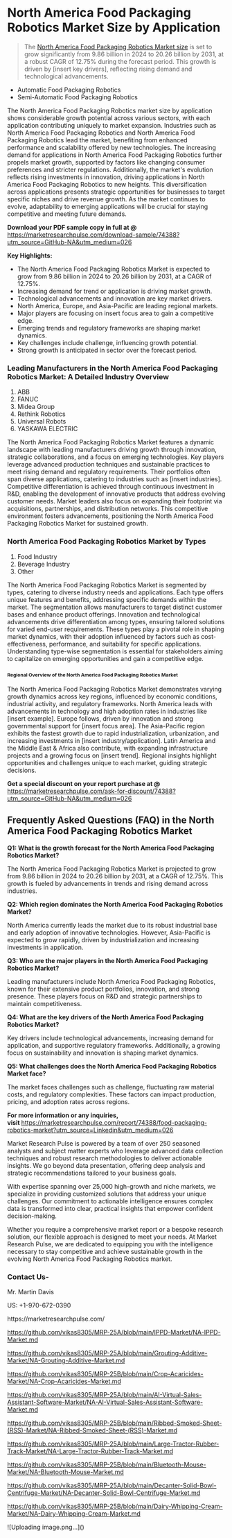 <h1>North America Food Packaging Robotics Market&nbsp;Size by Application</h1><blockquote><p>The <a href="https://marketresearchpulse.com/download-sample/74388?utm_source=GitHub-NA&amp;utm_medium=026">North America Food Packaging Robotics Market size</a> is set to grow significantly from 9.86 billion in 2024 to 20.26 billion by 2031, at a robust CAGR of 12.75% during the forecast period. This growth is driven by [insert key drivers], reflecting rising demand and technological advancements.</p></blockquote><ul><li>Automatic Food Packaging Robotics<li> Semi-Automatic Food Packaging Robotics</li></ul><p>The North America Food Packaging Robotics market size by application shows considerable growth potential across various sectors, with each application contributing uniquely to market expansion. Industries such as North America Food Packaging Robotics and North America Food Packaging Robotics lead the market, benefiting from enhanced performance and scalability offered by new technologies. The increasing demand for applications in North America Food Packaging Robotics further propels market growth, supported by factors like changing consumer preferences and stricter regulations. Additionally, the market's evolution reflects rising investments in innovation, driving applications in North America Food Packaging Robotics to new heights. This diversification across applications presents strategic opportunities for businesses to target specific niches and drive revenue growth. As the market continues to evolve, adaptability to emerging applications will be crucial for staying competitive and meeting future demands.</p><p><strong>Download your PDF sample copy in full at @ </strong><a href="https://marketresearchpulse.com/download-sample/74388?utm_source=GitHub-NA&amp;utm_medium=026">https://marketresearchpulse.com/download-sample/74388?utm_source=GitHub-NA&amp;utm_medium=026</a></p><p><strong>Key Highlights: </strong></p><ul><li>The North America Food Packaging Robotics Market is expected to grow from 9.86 billion in 2024 to 20.26 billion by 2031, at a CAGR of 12.75%.</li><li>Increasing demand for trend or application is driving market growth.</li><li>Technological advancements and innovation are key market drivers.</li><li>North America, Europe, and Asia-Pacific are leading regional markets.</li><li>Major players are focusing on insert focus area to gain a competitive edge.</li><li>Emerging trends and regulatory frameworks are shaping market dynamics.</li><li>Key challenges include challenge, influencing growth potential.</li><li>Strong growth is anticipated in sector over the forecast period.</li></ul><h3>Leading Manufacturers in the North America Food Packaging Robotics Market: A Detailed Industry Overview</h3><ol><li>ABB</li><li>FANUC</li><li>Midea Group</li><li>Rethink Robotics</li><li>Universal Robots</li><li>YASKAWA ELECTRIC</li></ol><div class="flex max-w-full flex-col flex-grow"><div class="min-h-8 text-message flex w-full flex-col items-end gap-2 whitespace-normal break-words [.text-message+&amp;]:mt-5" dir="auto" data-message-author-role="assistant" data-message-id="fd8432e4-4910-450d-b182-61b7bfb0a01f" data-message-model-slug="gpt-4o"><div class="flex w-full flex-col gap-1 empty:hidden first:pt-[3px]"><div class="markdown prose w-full break-words dark:prose-invert light"><p>The North America Food Packaging Robotics Market features a dynamic landscape with leading manufacturers driving growth through innovation, strategic collaborations, and a focus on emerging technologies. Key players leverage advanced production techniques and sustainable practices to meet rising demand and regulatory requirements. Their portfolios often span diverse applications, catering to industries such as [insert industries]. Competitive differentiation is achieved through continuous investment in R&amp;D, enabling the development of innovative products that address evolving customer needs. Market leaders also focus on expanding their footprint via acquisitions, partnerships, and distribution networks. This competitive environment fosters advancements, positioning the North America Food Packaging Robotics Market for sustained growth.</p></div></div></div></div><h3>North America Food Packaging Robotics Market by Types</h3><ol><li>Food Industry<li> Beverage Industry<li> Other</li></ol><div class="flex max-w-full flex-col flex-grow"><div class="min-h-8 text-message flex w-full flex-col items-end gap-2 whitespace-normal break-words [.text-message+&amp;]:mt-5" dir="auto" data-message-author-role="assistant" data-message-id="084470be-0bb7-4664-bddf-5156b4f41249" data-message-model-slug="gpt-4o-mini"><div class="flex w-full flex-col gap-1 empty:hidden first:pt-[3px]"><div class="markdown prose w-full break-words dark:prose-invert light"><p>The North America Food Packaging Robotics Market is segmented by types, catering to diverse industry needs and applications. Each type offers unique features and benefits, addressing specific demands within the market. The segmentation allows manufacturers to target distinct customer bases and enhance product offerings. Innovation and technological advancements drive differentiation among types, ensuring tailored solutions for varied end-user requirements. These types play a pivotal role in shaping market dynamics, with their adoption influenced by factors such as cost-effectiveness, performance, and suitability for specific applications. Understanding type-wise segmentation is essential for stakeholders aiming to capitalize on emerging opportunities and gain a competitive edge.</p></div></div></div></div><h3><span style="font-size: 11px;">Regional Overview of the North America Food Packaging Robotics Market</span></h3><div class="flex max-w-full flex-col flex-grow"><div class="min-h-8 text-message flex w-full flex-col items-end gap-2 whitespace-normal break-words [.text-message+&amp;]:mt-5" dir="auto" data-message-author-role="assistant" data-message-id="e9038762-ce64-4e30-91c9-9bd413514231" data-message-model-slug="gpt-4o-mini"><div class="flex w-full flex-col gap-1 empty:hidden first:pt-[3px]"><div class="markdown prose w-full break-words dark:prose-invert light"><p>The North America Food Packaging Robotics Market demonstrates varying growth dynamics across key regions, influenced by economic conditions, industrial activity, and regulatory frameworks. North America leads with advancements in technology and high adoption rates in industries like [insert example]. Europe follows, driven by innovation and strong governmental support for [insert focus area]. The Asia-Pacific region exhibits the fastest growth due to rapid industrialization, urbanization, and increasing investments in [insert industry/application]. Latin America and the Middle East &amp; Africa also contribute, with expanding infrastructure projects and a growing focus on [insert trend]. Regional insights highlight opportunities and challenges unique to each market, guiding strategic decisions.</p></div></div></div></div><p><strong>Get a special discount on your report purchase at @ </strong><a href="https://marketresearchpulse.com/ask-for-discount/74388?utm_source=GitHub-NA&amp;utm_medium=026">https://marketresearchpulse.com/ask-for-discount/74388?utm_source=GitHub-NA&amp;utm_medium=026</a></p><h2>Frequently Asked Questions (FAQ) in the North America Food Packaging Robotics Market</h2><p><strong>Q1: What is the growth forecast for the North America Food Packaging Robotics Market?</strong></p><p>The North America Food Packaging Robotics Market is projected to grow from 9.86 billion in 2024 to 20.26 billion by 2031, at a CAGR of 12.75%. This growth is fueled by advancements in trends and rising demand across industries.</p><p><strong>Q2: Which region dominates the North America Food Packaging Robotics Market?</strong></p><p>North America currently leads the market due to its robust industrial base and early adoption of innovative technologies. However, Asia-Pacific is expected to grow rapidly, driven by industrialization and increasing investments in application.</p><p><strong>Q3: Who are the major players in the North America Food Packaging Robotics Market?</strong></p><p>Leading manufacturers include North America Food Packaging Robotics, known for their extensive product portfolios, innovation, and strong presence. These players focus on R&amp;D and strategic partnerships to maintain competitiveness.</p><p><strong>Q4: What are the key drivers of the North America Food Packaging Robotics Market?</strong></p><p>Key drivers include technological advancements, increasing demand for application, and supportive regulatory frameworks. Additionally, a growing focus on sustainability and innovation is shaping market dynamics.</p><p><strong>Q5: What challenges does the North America Food Packaging Robotics Market face?</strong></p><p>The market faces challenges such as challenge, fluctuating raw material costs, and regulatory complexities. These factors can impact production, pricing, and adoption rates across regions.</p><p><strong>For more information or any inquiries, visit&nbsp;</strong><a href="https://marketresearchpulse.com/report/74388/food-packaging-robotics-market?utm_source=Linkedin&utm_medium=026">https://marketresearchpulse.com/report/74388/food-packaging-robotics-market?utm_source=Linkedin&utm_medium=026</a></p><p>Market Research Pulse is powered by a team of over 250 seasoned analysts and subject matter experts who leverage advanced data collection techniques and robust research methodologies to deliver actionable insights. We go beyond data presentation, offering deep analysis and strategic recommendations tailored to your business goals.</p><p>With expertise spanning over 25,000 high-growth and niche markets, we specialize in providing customized solutions that address your unique challenges. Our commitment to actionable intelligence ensures complex data is transformed into clear, practical insights that empower confident decision-making.</p><p>Whether you require a comprehensive market report or a bespoke research solution, our flexible approach is designed to meet your needs. At Market Research Pulse, we are dedicated to equipping you with the intelligence necessary to stay competitive and achieve sustainable growth in the evolving North America Food Packaging Robotics market.</p><h3><strong>Contact Us-</strong></h3><p>Mr. Martin Davis</p><p>US: +1-970-672-0390</p><p>https://marketresearchpulse.com/</p><p><a href="https://github.com/vikas8305/MRP-25A/blob/main/IPPD-Market/NA-IPPD-Market.md">https://github.com/vikas8305/MRP-25A/blob/main/IPPD-Market/NA-IPPD-Market.md</a></p><p><a href="https://github.com/vikas8305/MRP-25A/blob/main/Grouting-Additive-Market/NA-Grouting-Additive-Market.md">https://github.com/vikas8305/MRP-25A/blob/main/Grouting-Additive-Market/NA-Grouting-Additive-Market.md</a></p><p><a href="https://github.com/vikas8305/MRP-25B/blob/main/Crop-Acaricides-Market/NA-Crop-Acaricides-Market.md">https://github.com/vikas8305/MRP-25B/blob/main/Crop-Acaricides-Market/NA-Crop-Acaricides-Market.md</a></p><p><a href="https://github.com/vikas8305/MRP-25A/blob/main/AI-Virtual-Sales-Assistant-Software-Market/NA-AI-Virtual-Sales-Assistant-Software-Market.md">https://github.com/vikas8305/MRP-25A/blob/main/AI-Virtual-Sales-Assistant-Software-Market/NA-AI-Virtual-Sales-Assistant-Software-Market.md</a></p><p><a href="https://github.com/vikas8305/MRP-25B/blob/main/Ribbed-Smoked-Sheet-(RSS)-Market/NA-Ribbed-Smoked-Sheet-(RSS)-Market.md">https://github.com/vikas8305/MRP-25B/blob/main/Ribbed-Smoked-Sheet-(RSS)-Market/NA-Ribbed-Smoked-Sheet-(RSS)-Market.md</a></p><p><a href="https://github.com/vikas8305/MRP-25A/blob/main/Large-Tractor-Rubber-Track-Market/NA-Large-Tractor-Rubber-Track-Market.md">https://github.com/vikas8305/MRP-25A/blob/main/Large-Tractor-Rubber-Track-Market/NA-Large-Tractor-Rubber-Track-Market.md</a></p><p><a href="https://github.com/vikas8305/MRP-25B/blob/main/Bluetooth-Mouse-Market/NA-Bluetooth-Mouse-Market.md">https://github.com/vikas8305/MRP-25B/blob/main/Bluetooth-Mouse-Market/NA-Bluetooth-Mouse-Market.md</a></p><p><a href="https://github.com/vikas8305/MRP-25A/blob/main/Decanter-Solid-Bowl-Centrifuge-Market/NA-Decanter-Solid-Bowl-Centrifuge-Market.md">https://github.com/vikas8305/MRP-25A/blob/main/Decanter-Solid-Bowl-Centrifuge-Market/NA-Decanter-Solid-Bowl-Centrifuge-Market.md</a></p><p><a href="https://github.com/vikas8305/MRP-25B/blob/main/Dairy-Whipping-Cream-Market/NA-Dairy-Whipping-Cream-Market.md">https://github.com/vikas8305/MRP-25B/blob/main/Dairy-Whipping-Cream-Market/NA-Dairy-Whipping-Cream-Market.md</a></p>
![Uploading image.png…]()
